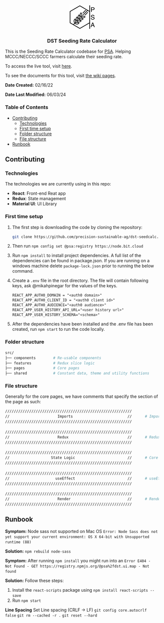 <div align="center">

[![PSA](./public/PSALogo.png)](https://www.precisionsustainableag.org/)

### DST Seeding Rate Calculator

</div>

This is the Seeding Rate Calculator codebase for [PSA](https://www.precisionsustainableag.org/). Helping MCCC/NECCC/SCCC farmers calculate their seeding rate.

To access the live tool, visit [here](https://covercrop-seedcalc.org/).

To see the documents for this tool, visit [the wiki pages](https://precision-sustainable-ag.atlassian.net/wiki/spaces/DST/pages/162037825/Seeding+Rate+Calculator).

**Date Created:** 02/16/22

**Date Last Modified:** 06/03/24

### Table of Contents

- [Contributing](#contributing)
  - [Technologies](#technologies)
  - [First time setup](#first-time-setup)
  - [Folder structure](#folder-structure)
  - [File structure](#file-structure)
- [Runbook](#runbook)

## Contributing

### Technologies

The technologies we are currently using in this repo:

- **React**: Front-end Reat app
- **Redux**: State management
- **Material UI**: UI Library


### First time setup

1. The first step is downloading the code by cloning the repository:

    ```sh
    git clone https://github.com/precision-sustainable-ag/dst-seedcalc.git
    ```

2. Then run `npm config set @psa:registry https://node.bit.cloud`

3. Run `npm install` to install project dependencies. A full list of the dependencies can be found in package.json. If you are running on a windows machine delete `package-lock.json` prior to running the below command.

4. Create a `.env` file in the root directory. The file will contain following keys, ask @mikahpinegar for the values of the keys.

    ```
    REACT_APP_AUTH0_DOMAIN = "<auth0 domain>"
    REACT_APP_AUTH0_CLIENT_ID = "<auth0 client id>"
    REACT_APP_AUTH0_AUDIENCE="<auth0 audience>"
    REACT_APP_USER_HISTORY_API_URL="<user history url>"
    REACT_APP_USER_HISTORY_SCHEMA="<schema>"
    ```

5. After the dependencies have been installed and the .env file has been created, run `npm start` to run the code locally. 


### Folder structure

```sh
src/
├── components        # Re-usable components
├── features          # Redux slice logic
├── pages             # Core pages
├── shared            # Constant data, theme and utility functions
```

### File structure

Generally for the core pages, we have comments that specify the section of the page as such:

```sh
//////////////////////////////////////////////////////////
//                      Imports                         //      # Imports
//////////////////////////////////////////////////////////

//////////////////////////////////////////////////////////
//                      Redux                           //      # Redux logic
//////////////////////////////////////////////////////////

//////////////////////////////////////////////////////////
//                   State Logic                        //      # Core logic
//////////////////////////////////////////////////////////

//////////////////////////////////////////////////////////
//                     useEffect                        //      # useEffect
//////////////////////////////////////////////////////////

//////////////////////////////////////////////////////////
//                      Render                          //      # Render
//////////////////////////////////////////////////////////
```


## Runbook

**Symptom:**
Node sass not supported on Mac OS `Error: Node Sass does not yet support your current environment: OS X 64-bit with Unsupported runtime (88)`

**Solution:**
`npm rebuild node-sass`

**Symptom:**
After running `npm install` you might run into an `Error E404 - Not Found - GET https://registry.npmjs.org/@psa%2fdst.ui.map - Not found`

**Solution:**
Follow these steps:
1. Install the `react-scripts` package using `npm install react-scripts --save`
2. Run  `npm start`

**Line Spacing**
Set Line spacing (CRLF -> LF)
`git config core.autocrlf false`
`git rm --cached -r .`
`git reset --hard`
